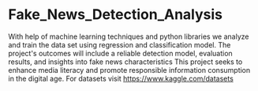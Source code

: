# Fake_News_Detection_Analysis
With help of machine learning techniques and python libraries we analyze and train the data set using regression and classification model.
The project's outcomes will include a reliable detection model, evaluation results, and insights into fake news characteristics
This project seeks to enhance media literacy and promote responsible information consumption in the digital age.
For datasets visit https://www.kaggle.com/datasets
